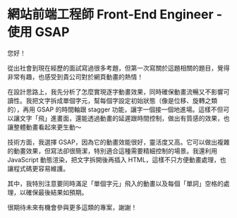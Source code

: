 # 網站前端工程師 Front-End Engineer - 使用 GSAP

您好！

從出社會到現在經歷的面試寫過很多考題，但第一次寫關於這題相關的題目，覺得非常有趣，也感受到貴公司對於網頁動畫的熱情！

在設計思路上，我先分析了怎麼實現逐字動畫效果，同時確保動畫流暢又不影響可讀性。我把文字拆成單個字元，幫每個字設定初始狀態（像是位移、旋轉之類的），再用 GSAP 的時間軸跟 stagger 功能，讓字一個接一個地進場。這樣不但可以讓文字「飛」進畫面，還能透過動畫的延遲跟時間控制，做出有質感的效果，也讓整體動畫看起來更生動～

技術方面，我選擇 GSAP，因為它的動畫效能很好，靈活度又高。它可以做出複雜的動畫效果，但寫法卻很簡潔，特別適合這種需要精細控制的場景。我還利用 JavaScript 動態渲染，把文字拆開後再插入 HTML，這樣不只方便動畫處理，也讓程式碼更容易維護。

其中，我特別注意要同時滿足「單個字元」飛入的動畫以及每個「單詞」空格的處理，以確保最後結果如預期。

很期待未來有機會參與更多這類的專案，謝謝！